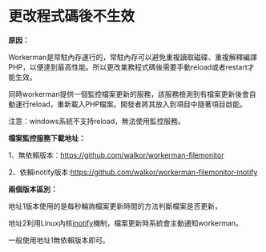 # 更改程式碼後不生效

**原因：**

Workerman是常駐內存運行的，常駐內存可以避免重複讀取磁碟、重複解釋編譯PHP，以便達到最高性能。所以更改業務程式碼後需要手動reload或者restart才能生效。

同時workerman提供一個監控檔案更新的服務，該服務檢測到有檔案更新後會自動運行reload，重新載入PHP檔案。開發者將其放入到項目中隨著項目啟能。 

注意：windows系統不支持reload，無法使用監控服務。

**檔案監控服務下載地址：**

1、無依賴版本：https://github.com/walkor/workerman-filemonitor

2、依賴inotify版本:https://github.com/walkor/workerman-filemonitor-inotify

**兩個版本區別：**

地址1版本使用的是每秒輪詢檔案更新時間的方法判斷檔案是否更新，

地址2利用Linux內核[inotify](https://baike.baidu.com/view/2645027.htm)機制，檔案更新時系統會主動通知workerman。

一般使用地址1無依賴版本即可。

